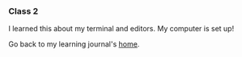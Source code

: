 ### Class 2

I learned this about my terminal and editors. My computer is set up!

Go back to my learning journal's [home](README.md).

